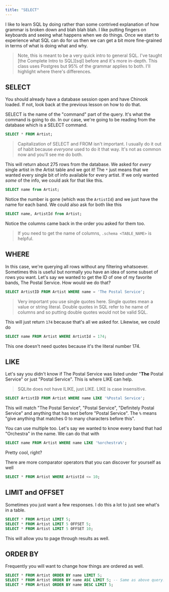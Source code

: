 ```yaml
---
title: "SELECT"
---
```


I like to learn SQL by doing rather than some contrived explanation of how grammar is broken down and blah blah blah. I like putting fingers on keyboards and seeing what happens when we do things. Once we start to experience what SQL can do for us then we can get a bit more fine-grained in terms of what is doing what and why.

> Note, this is meant to be a very quick intro to general SQL. I've taught [the Complete Intro to SQL][sql] before and it's more in-depth. This class uses Postgres but 95% of the grammar applies to both. I'll highlight where there's differences.

## SELECT

You should already have a database session open and have Chinook loaded. If not, look back at the previous lesson on how to do that.

SELECT is the name of the "command" part of the query. It's what the command is going to do. In our case, we're going to be reading from the database which is a SELECT command.

```sql
SELECT * FROM Artist;
```

> Capitalization of SELECT and FROM isn't important. I usually do it out of habit because _everyone_ used to do it that way. It's not as common now and you'll see me do both.

This will return about 275 rows from the database. We asked for _every_ single artist in the Artist table and we got it! The `*` just means that we wanted every single bit of info available for every artist. If we only wanted _some_ of the info, we could ask for that like this.

```sql
SELECT name from Artist;
```

Notice the number is gone (which was the `ArtistId`) and we just have the name for each band. We could also ask for both like this

```sql
SELECT name, ArtistId from Artist;
```

Notice the columns came back in the order you asked for them too.

> If you need to get the name of columns, `.schema <TABLE_NAME>` is helpful.

## WHERE

In this case, we're querying all rows without any filtering whatsoever. Sometimes this is useful but normally you have an idea of some subset of rows you want. Let's say we wanted to get the ID of one of my favorite bands, The Postal Service. How would we do that?

```sql
SELECT ArtistID FROM Artist WHERE name = 'The Postal Service';
```

> Very important you use single quotes here. Single quotes mean a value or string literal. Double quotes in SQL refer to he name of columns and so putting double quotes would not be valid SQL.

This will just return `174` because that's all we asked for. Likewise, we could do

```sql
SELECT name FROM Artist WHERE ArtistId = 174;
```

This one doesn't need quotes because it's the literal number 174.

## LIKE

Let's say you didn't know if The Postal Service was listed under "**The** Postal Service" or just "Postal Service". This is where LIKE can help.

> SQLite does not have ILIKE, just LIKE. LIKE is case insensitive.

```sql
SELECT ArtistID FROM Artist WHERE name LIKE '%Postal Service';
```

This will match "The Postal Service", "Postal Service", "Definitely Postal Service" and anything that has text before "Postal Service". The `%` means "give anything that matches 0 to many characters before this".

You can use multiple too. Let's say we wanted to know every band that had "Orchestra" in the name. We can do that with

```sql
SELECT name FROM Artist WHERE name LIKE '%orchestra%';
```

Pretty cool, right?

There are more comparator operators that you can discover for yourself as well

```sql
SELECT * FROM Artist WHERE ArtistId <= 10;
```

## LIMIT and OFFSET

Sometimes you just want a few responses. I do this a lot to just see what's in a table.

```sql
SELECT * FROM Artist LIMIT 5;
SELECT * FROM Artist LIMIT 5 OFFSET 5;
SELECT * FROM Artist LIMIT 5 OFFSET 10;
```

This will allow you to page through results as well.

## ORDER BY

Frequently you will want to change how things are ordered as well.

```SQL
SELECT * FROM Artist ORDER BY name LIMIT 5;
SELECT * FROM Artist ORDER BY name ASC LIMIT 5; -- Same as above query. ASC is implied if left out.
SELECT * FROM Artist ORDER BY name DESC LIMIT 5;
```
